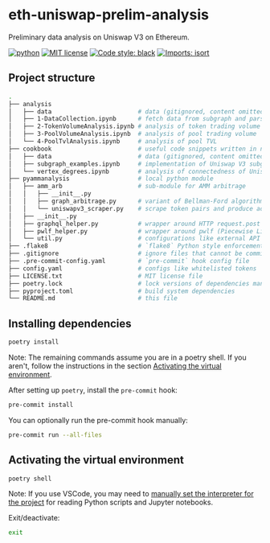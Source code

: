 # eth-uniswap-prelim-analysis
Preliminary data analysis on Uniswap V3 on Ethereum.

<!-- buttons -->
[![python](https://img.shields.io/badge/python-v3-brightgreen.svg)](https://www.python.org/)
[![MIT license](https://img.shields.io/badge/license-MIT-brightgreen.svg)](https://opensource.org/licenses/MIT)
[![Code style: black](https://img.shields.io/badge/code%20style-black-000000.svg)](https://github.com/psf/black)
[![Imports: isort](https://img.shields.io/badge/%20imports-isort-%231674b1?style=flat&labelColor=ef8336)](https://pycqa.github.io/isort/)

## Project structure
```bash
.
├── analysis
│   ├── data                        # data (gitignored, content omitted)
│   ├── 1-DataCollection.ipynb      # fetch data from subgraph and parse as DataFrames
│   ├── 2-TokenVolumeAnalysis.ipynb # analysis of token trading volume
│   ├── 3-PoolVolumeAnalysis.ipynb  # analysis of pool trading volume
│   └── 4-PoolTvlAnalysis.ipynb     # analysis of pool TVL
├── cookbook                        # useful code snippets written in notebooks
│   ├── data                        # data (gitignored, content omitted)
│   ├── subgraph_examples.ipynb     # implementation of Uniswap V3 subgraph tutorial
│   └── vertex_degrees.ipynb        # analysis of connectedness of Uniswap V3 tokens
├── pyammanalysis                   # local python module
│   ├── amm_arb                     # sub-module for AMM arbitrage
│   │   ├── __init__.py
│   │   ├── graph_arbitrage.py      # variant of Bellman-Ford algorithm to find arbitrage
│   │   └── uniswapv3_scraper.py    # scrape token pairs and produce adjacency list
│   ├── __init__.py
│   ├── graphql_helper.py           # wrapper around HTTP request.post to the subgraph URL
│   ├── pwlf_helper.py              # wrapper around pwlf (Piecewise Linear Fit) package
│   └── util.py                     # configurations like external API URL
├── .flake8                         # `flake8` Python style enforcement config file
├── .gitignore                      # ignore files that cannot be committed to Git
├── .pre-commit-config.yaml         # `pre-commit` hook config file
├── config.yaml                     # configs like whitelisted tokens
├── LICENSE.txt                     # MIT license file
├── poetry.lock                     # lock versions of dependencies managed by poetry
├── pyproject.toml                  # build system dependencies
└── README.md                       # this file
```

## Installing dependencies
```bash
poetry install
```
Note: The remaining commands assume you are in a poetry shell. If you aren't, follow the instructions in the section [Activating the virtual environment](#activating-the-virtual-environment).

After setting up `poetry`, install the `pre-commit` hook:
```bash
pre-commit install
```

You can optionally run the pre-commit hook manually:
```bash
pre-commit run --all-files
```

## Activating the virtual environment
```bash
poetry shell
```
Note: If you use VSCode, you may need to [manually set the interpreter for the project](https://code.visualstudio.com/docs/python/environments#_manually-specify-an-interpreter) for reading Python scripts and Jupyter notebooks.

Exit/deactivate:
```bash
exit
```
